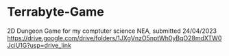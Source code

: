 # Terrabyte-Game
2D Dungeon Game for my comptuter science NEA, submitted 24/04/2023
https://drive.google.com/drive/folders/1JXgVnzO5nptWh0yBqO28mdXTW0JciU1G?usp=drive_link






